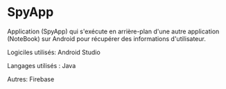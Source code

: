# SpyApp
Application (SpyApp) qui s'exécute en arrière-plan d'une autre application (NoteBook) sur Android pour récupérer des informations d'utilisateur.

Logiciles utilisés: Android Studio

Langages utilisés : Java

Autres: Firebase

